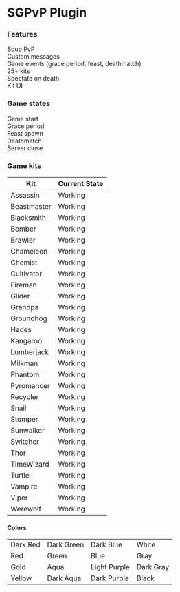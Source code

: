 # SGPvP Plugin

### Features
Soup PvP \
Custom messages \
Game events (grace period, feast, deathmatch) \
25+ kits \
Spectate on death \
Kit UI

### Game states
Game start \
Grace period \
Feast spawn \
Deathmatch \
Server close

### Game kits
| **Kit**     | **Current State** |
| ----------- | ----------------- |
| Assassin    |  Working          |
| Beastmaster |  Working          |
| Blacksmith  |  Working          |
| Bomber      |  Working          |
| Brawler     |  Working          |
| Chameleon   |  Working          |
| Chemist     |  Working          |
| Cultivator  |  Working          |
| Fireman     |  Working          |
| Glider      |  Working          |
| Grandpa     |  Working          |
| Groundhog   |  Working          |
| Hades       |  Working          |
| Kangaroo    |  Working          |
| Lumberjack  |  Working          |
| Milkman     |  Working          |
| Phantom     |  Working          |
| Pyromancer  |  Working          |
| Recycler    |  Working          |
| Snail       |  Working          |
| Stomper     |  Working          |
| Sunwalker   |  Working          |
| Switcher    |  Working          |
| Thor        |  Working          |
| TimeWizard  |  Working          |
| Turtle      |  Working          |
| Vampire     |  Working          |
| Viper       |  Working          |
| Werewolf    |  Working          |

#### Colors
|          |            |              |           |
| -------- | ---------- | ------------ | --------- |
| Dark Red | Dark Green | Dark Blue    | White     |
| Red      | Green      | Blue         | Gray      |
| Gold     | Aqua       | Light Purple | Dark Gray |
| Yellow   | Dark Aqua  | Dark Purple  | Black     |


